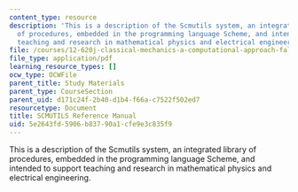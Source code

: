 ```yaml
---
content_type: resource
description: 'This is a description of the Scmutils system, an integrated library
  of procedures, embedded in the programming language Scheme, and intended to support
  teaching and research in mathematical physics and electrical engineering. '
file: /courses/12-620j-classical-mechanics-a-computational-approach-fall-2008/5e2643fd5906b83790a1cfe9e3c835f9_MIT12_620Jf08_study03.pdf
file_type: application/pdf
learning_resource_types: []
ocw_type: OCWFile
parent_title: Study Materials
parent_type: CourseSection
parent_uid: d171c24f-2b40-d1b4-f66a-c7522f502ed7
resourcetype: Document
title: SCMUTILS Reference Manual
uid: 5e2643fd-5906-b837-90a1-cfe9e3c835f9
---
```

This is a description of the Scmutils system, an integrated library of procedures, embedded in the programming language Scheme, and intended to support teaching and research in mathematical physics and electrical engineering. 

